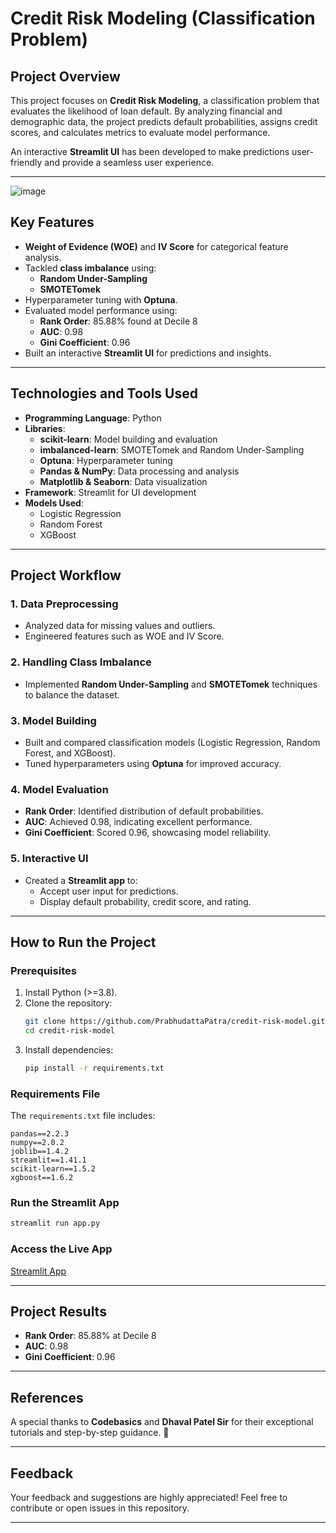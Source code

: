 # Credit Risk Modeling (Classification Problem)

## Project Overview
This project focuses on **Credit Risk Modeling**, a classification problem that evaluates the likelihood of loan default. By analyzing financial and demographic data, the project predicts default probabilities, assigns credit scores, and calculates metrics to evaluate model performance. 

An interactive **Streamlit UI** has been developed to make predictions user-friendly and provide a seamless user experience.

---
![image](https://github.com/user-attachments/assets/2e7edfe4-8f97-4b49-8636-27a43bb1feb6)


## Key Features
- **Weight of Evidence (WOE)** and **IV Score** for categorical feature analysis.
- Tackled **class imbalance** using:
  - **Random Under-Sampling**
  - **SMOTETomek**
- Hyperparameter tuning with **Optuna**.
- Evaluated model performance using:
  - **Rank Order**: 85.88% found at Decile 8
  - **AUC**: 0.98
  - **Gini Coefficient**: 0.96
- Built an interactive **Streamlit UI** for predictions and insights.

---

## Technologies and Tools Used
- **Programming Language**: Python
- **Libraries**:
  - **scikit-learn**: Model building and evaluation
  - **imbalanced-learn**: SMOTETomek and Random Under-Sampling
  - **Optuna**: Hyperparameter tuning
  - **Pandas & NumPy**: Data processing and analysis
  - **Matplotlib & Seaborn**: Data visualization
- **Framework**: Streamlit for UI development
- **Models Used**:
  - Logistic Regression
  - Random Forest
  - XGBoost

---

## Project Workflow
### 1. Data Preprocessing
- Analyzed data for missing values and outliers.
- Engineered features such as WOE and IV Score.

### 2. Handling Class Imbalance
- Implemented **Random Under-Sampling** and **SMOTETomek** techniques to balance the dataset.

### 3. Model Building
- Built and compared classification models (Logistic Regression, Random Forest, and XGBoost).
- Tuned hyperparameters using **Optuna** for improved accuracy.

### 4. Model Evaluation
- **Rank Order**: Identified distribution of default probabilities.
- **AUC**: Achieved 0.98, indicating excellent performance.
- **Gini Coefficient**: Scored 0.96, showcasing model reliability.

### 5. Interactive UI
- Created a **Streamlit app** to:
  - Accept user input for predictions.
  - Display default probability, credit score, and rating.

---

## How to Run the Project
### Prerequisites
1. Install Python (>=3.8).
2. Clone the repository:
   ```bash
   git clone https://github.com/PrabhudattaPatra/credit-risk-model.git
   cd credit-risk-model
   ```
3. Install dependencies:
   ```bash
   pip install -r requirements.txt
   ```

### Requirements File
The `requirements.txt` file includes:
```
pandas==2.2.3
numpy==2.0.2
joblib==1.4.2
streamlit==1.41.1
scikit-learn==1.5.2
xgboost==1.6.2
```

### Run the Streamlit App
```bash
streamlit run app.py
```

### Access the Live App
[Streamlit App](https://prabhudatta-credit-risk-model.streamlit.app/)

---

## Project Results
- **Rank Order**: 85.88% at Decile 8
- **AUC**: 0.98
- **Gini Coefficient**: 0.96

---

## References
A special thanks to **Codebasics** and **Dhaval Patel Sir** for their exceptional tutorials and step-by-step guidance. 🙏

---

## Feedback
Your feedback and suggestions are highly appreciated! Feel free to contribute or open issues in this repository.

---

